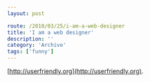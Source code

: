 ```yaml
---
layout: post

route: /2010/03/25/i-am-a-web-designer
title: 'I am a web designer'
description: ''
category: 'Archive'
tags: ['funny']
---
```


[http://userfriendly.org](http://userfriendly.org).
